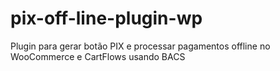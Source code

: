 # pix-off-line-plugin-wp
Plugin para gerar botão PIX e processar pagamentos offline no WooCommerce e CartFlows usando BACS
